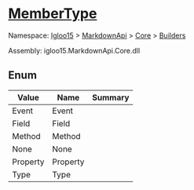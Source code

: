 # [MemberType](./MemberType.md)
Namespace: [Igloo15]() > [MarkdownApi]() > [Core](./../README.md) > [Builders](./README.md)

Assembly: igloo15.MarkdownApi.Core.dll



##	Enum

| Value | Name | Summary | 
| --- | --- | --- | 
| Event | Event |  | 
| Field | Field |  | 
| Method | Method |  | 
| None | None |  | 
| Property | Property |  | 
| Type | Type |  | 


